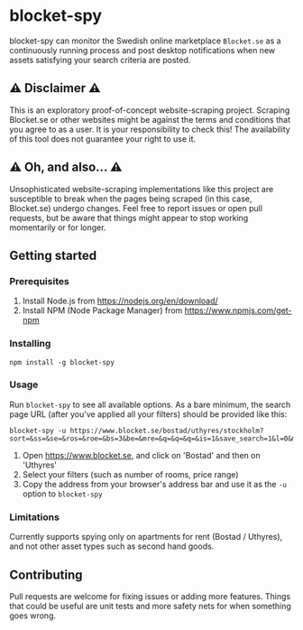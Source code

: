 # blocket-spy
blocket-spy can monitor the Swedish online marketplace `Blocket.se` as a continuously running process and post desktop notifications when new assets satisfying your search criteria are posted.

## ⚠️ Disclaimer ⚠️
This is an exploratory proof-of-concept website-scraping project. Scraping Blocket.se or other websites might be against the terms and conditions that you agree to as a user. It is your responsibility to check this! The availability of this tool does not guarantee your right to use it.

## ⚠️ Oh, and also... ⚠️
Unsophisticated website-scraping implementations like this project are susceptible to break when the pages being scraped (in this case, Blocket.se) undergo changes. Feel free to report issues or open pull requests, but be aware that things might appear to stop working momentarily or for longer.

## Getting started
### Prerequisites
1. Install Node.js from https://nodejs.org/en/download/
2. Install NPM (Node Package Manager) from https://www.npmjs.com/get-npm

### Installing
```
npm install -g blocket-spy
```

### Usage
Run `blocket-spy` to see all available options. As a bare minimum, the search page URL (after you've applied all your filters) should be provided like this:
```
blocket-spy -u https://www.blocket.se/bostad/uthyres/stockholm?sort=&ss=&se=&ros=&roe=&bs=3&be=&mre=&q=&q=&q=&is=1&save_search=1&l=0&md=th&f=p&f=c&f=b
```

1. Open https://www.blocket.se, and click on 'Bostad' and then on 'Uthyres'
2. Select your filters (such as number of rooms, price range)
3. Copy the address from your browser's address bar and use it as the `-u` option to `blocket-spy`

### Limitations
Currently supports spying only on apartments for rent (Bostad / Uthyres), and not other asset types such as second hand goods.

## Contributing
Pull requests are welcome for fixing issues or adding more features. Things that could be useful are unit tests and more safety nets for when something goes wrong.
